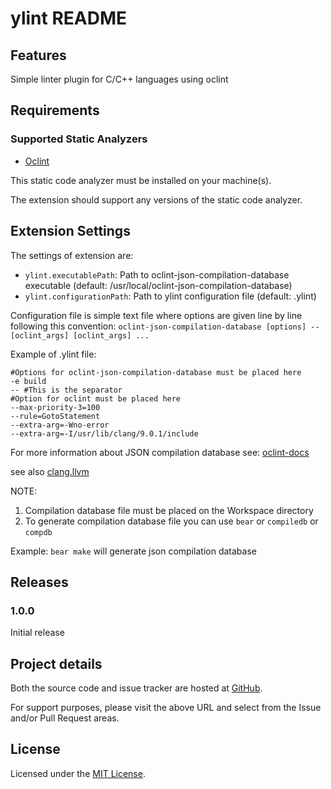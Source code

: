 # ylint README


## Features

Simple linter plugin for C/C++ languages using oclint


## Requirements

### Supported Static Analyzers

* [Oclint](https://oclint.org/)

This static code analyzer must be installed on your machine(s).

The extension should support any versions of the static code
analyzer.


## Extension Settings

The settings of extension are:

* `ylint.executablePath`: Path to oclint-json-compilation-database executable (default: /usr/local/oclint-json-compilation-database)
* `ylint.configurationPath`: Path to ylint configuration file (default: .ylint)

Configuration file is simple text file where options are given line by line following this convention:
`oclint-json-compilation-database [options] -- [oclint_args] [oclint_args] ...`

Example of .ylint file:

```
#Options for oclint-json-compilation-database must be placed here
-e build
-- #This is the separator 
#Option for oclint must be placed here
--max-priority-3=100
--rule=GotoStatement
--extra-arg=-Wno-error 
--extra-arg=-I/usr/lib/clang/9.0.1/include 
```

For more information about JSON compilation database see: [oclint-docs](https://oclint-docs.readthedocs.io/en/v0.6/usage/oclint-json-compilation-database.html)
 
see also [clang.llvm](https://clang.llvm.org/docs/JSONCompilationDatabase.html)

NOTE:
1. Compilation database file must be placed on the Workspace directory
2. To generate compilation database file you can use `bear` or `compiledb` or `compdb`

Example: `bear make` will generate json compilation database


## Releases

### 1.0.0

Initial release


## Project details

Both the source code and issue tracker are hosted at
[GitHub](https://github.com/ymagossou/vscode-ylint).

For support purposes, please visit the above URL and select
from the Issue and/or Pull Request areas.

## License

Licensed under the [MIT License](https://opensource.org/licenses/MIT).
